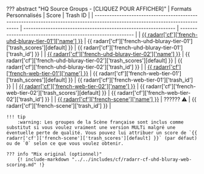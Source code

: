 ??? abstract "HQ Source Groups - [CLIQUEZ POUR AFFICHER]"
    | Formats Personnalisés                                                                                                         | Score                                                          | Trash ID                                                    |
    | ----------------------------------------------------------------------------------------------------------------------------- | -------------------------------------------------------------- | ----------------------------------------------------------- |
    | [{{ radarr['cf']['french-uhd-bluray-tier-01']['name'] }}](/Radarr/Radarr-collection-of-custom-formats/#fr-uhd-bluray-tier-01) | {{ radarr['cf']['french-uhd-bluray-tier-01']['trash_scores'][default] }} | {{ radarr['cf']['french-uhd-bluray-tier-01']['trash_id'] }} |
    | [{{ radarr['cf']['french-uhd-bluray-tier-02']['name'] }}](/Radarr/Radarr-collection-of-custom-formats/#fr-uhd-bluray-tier-02) | {{ radarr['cf']['french-uhd-bluray-tier-02']['trash_scores'][default] }} | {{ radarr['cf']['french-uhd-bluray-tier-02']['trash_id'] }} |
    | [{{ radarr['cf']['french-web-tier-01']['name'] }}](/Radarr/Radarr-collection-of-custom-formats/#fr-web-tier-01)               | {{ radarr['cf']['french-web-tier-01']['trash_scores'][default] }}        | {{ radarr['cf']['french-web-tier-01']['trash_id'] }}        |
    | [{{ radarr['cf']['french-web-tier-02']['name'] }}](/Radarr/Radarr-collection-of-custom-formats/#fr-web-tier-02)               | {{ radarr['cf']['french-web-tier-02']['trash_scores'][default] }}        | {{ radarr['cf']['french-web-tier-02']['trash_id'] }}        |
    | [{{ radarr['cf']['french-scene']['name'] }}](/Radarr/Radarr-collection-of-custom-formats/#fr-scene-groups)                    | ?????? :warning:                                               | {{ radarr['cf']['french-scene']['trash_id'] }}              |

    !!! tip
        :warning: Les groupes de la Scène française sont inclus comme substitut si vous voulez vraiment une version MULTi malgré une éventuelle perte de qualité. Vous pouvez lui attribuer un score de `{{ radarr['cf']['french-scene']['trash_scores'][default] }}` (par défaut) ou de `0` selon ce que vous voulez obtenir.

    ??? info "Mix original (optionnel)"
        {! include-markdown "../../includes/cf/radarr-cf-uhd-bluray-web-scoring.md" !}
